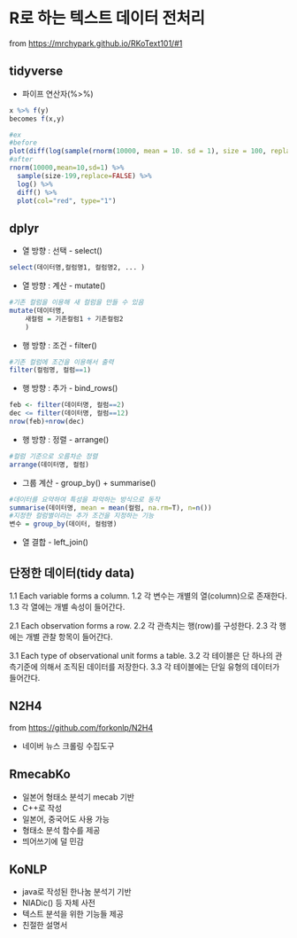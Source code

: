 # R로 하는 텍스트 데이터 전처리

from https://mrchypark.github.io/RKoText101/#1

## tidyverse
- 파이프 연산자(%>%)
```R
x %>% f(y)
becomes f(x,y)

#ex
#before
plot(diff(log(sample(rnorm(10000, mean = 10. sd = 1), size = 100, replace = FALSE))), col = "red", type = "1")
#after
rnorm(10000,mean=10,sd=1) %>%
  sample(size-199,replace=FALSE) %>%
  log() %>%
  diff() %>%
  plot(col="red", type="1")

```
## dplyr
-  열 방향 : 선택 - select()
```R
select(데이터명,컬럼명1, 컬럼명2, ... )
```
-  열 방향 : 계산 - mutate()
```R
#기존 컬럼을 이용해 새 컬럼을 만들 수 있음
mutate(데이터명,
    새컬럼 = 기존컬럼1 + 기존컬럼2
    )
```
-  행 방향 : 조건 - filter()
```R
#기존 컬럼에 조건을 이용해서 출력
filter(컬럼명, 컬럼==1)
```
-  행 방향 : 추가 - bind_rows()
```R
feb <- filter(데이터명, 컬럼==2)
dec <= filter(데이터명, 컬럼==12)
nrow(feb)+nrow(dec)
```
-  행 방향 : 정렬 - arrange()
```R
#컬럼 기준으로 오름차순 정렬
arrange(데이터명, 컬럼)
```
-  그룹 계산 - group_by() + summarise()
```R
#데이터를 요약하여 특성을 파악하는 방식으로 동작
summarise(데이터명, mean = mean(컬럼, na.rm=T), n=n())
#지정한 컬럼별이라는 추가 조건을 지정하는 기능
변수 = group_by(데이터, 컬럼명)
```
-  열 결합 - left_join()

## 단정한 데이터(tidy data)
1.1 Each variable forms a column.
1.2 각 변수는 개별의 열(column)으로 존재한다.
1.3 각 열에는 개별 속성이 들어간다.

2.1 Each observation forms a row.
2.2 각 관측치는 행(row)를 구성한다.
2.3 각 행에는 개별 관찰 항목이 들어간다.

3.1 Each type of observational unit forms a table.
3.2 각 테이블은 단 하나의 관측기준에 의해서 조직된 데이터를 저장한다.
3.3 각 테이블에는 단일 유형의 데이터가 들어간다.

## N2H4
from https://github.com/forkonlp/N2H4
- 네이버 뉴스 크롤링 수집도구

## RmecabKo
- 일본어 형태소 분석기 mecab 기반
- C++로 작성
- 일본어, 중국어도 사용 가능
- 형태소 분석 함수를 제공
- 띄어쓰기에 덜 민감

## KoNLP
- java로 작성된 한나눔 분석기 기반
- NIADic() 등 자체 사전
- 텍스트 분석을 위한 기능들 제공
- 친절한 설명서
